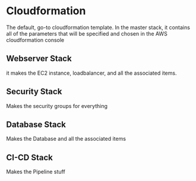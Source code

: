 # Cloudformation
The default, go-to cloudformation template.
In the master stack, it contains all of the parameters that will be specified and chosen in the AWS cloudformation console

## Webserver Stack 
it makes the EC2 instance, loadbalancer, and all the associated items.

## Security Stack
Makes the security groups for everything

## Database Stack
Makes the Database and all the associated items

## CI-CD Stack
Makes the Pipeline stuff
